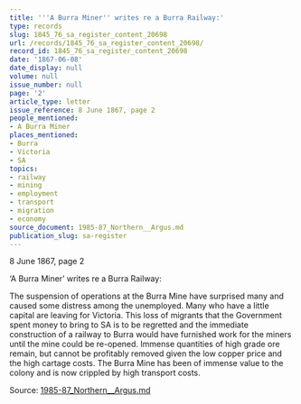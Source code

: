 ```yaml
---
title: '''A Burra Miner'' writes re a Burra Railway:'
type: records
slug: 1845_76_sa_register_content_20698
url: /records/1845_76_sa_register_content_20698/
record_id: 1845_76_sa_register_content_20698
date: '1867-06-08'
date_display: null
volume: null
issue_number: null
page: '2'
article_type: letter
issue_reference: 8 June 1867, page 2
people_mentioned:
- A Burra Miner
places_mentioned:
- Burra
- Victoria
- SA
topics:
- railway
- mining
- employment
- transport
- migration
- economy
source_document: 1985-87_Northern__Argus.md
publication_slug: sa-register
---
```


8 June 1867, page 2

‘A Burra Miner’ writes re a Burra Railway:

The suspension of operations at the Burra Mine have surprised many and caused some distress among the unemployed.  Many who have a little capital are leaving for Victoria.  This loss of migrants that the Government spent money to bring to SA is to be regretted and the immediate construction of a railway to Burra would have furnished work for the miners until the mine could be re-opened.  Immense quantities of high grade ore remain, but cannot be profitably removed given the low copper price and the high cartage costs.  The Burra Mine has been of immense value to the colony and is now crippled by high transport costs.

Source: [1985-87_Northern__Argus.md](/downloads/markdown/1985-87_Northern__Argus.md)
